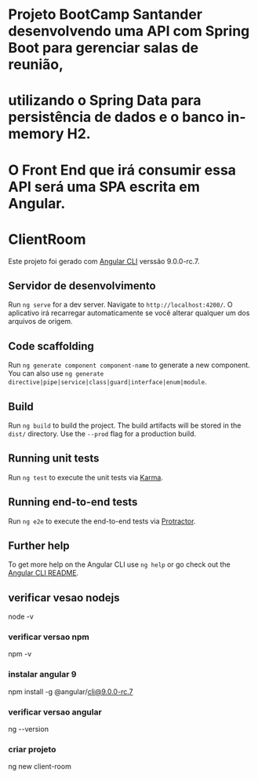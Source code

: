 # Projeto BootCamp Santander desenvolvendo uma API com Spring Boot para gerenciar salas de reunião, 

# utilizando o Spring Data para persistência de dados e o banco in-memory H2. 

# O Front End que irá consumir essa API será uma SPA escrita em Angular.



# ClientRoom
Este projeto foi gerado com [Angular CLI](https://github.com/angular/angular-cli) verssão 9.0.0-rc.7.

## Servidor de desenvolvimento

Run `ng serve` for a dev server. Navigate to `http://localhost:4200/`. O aplicativo irá recarregar automaticamente se você alterar qualquer um dos arquivos de origem.

## Code scaffolding

Run `ng generate component component-name` to generate a new component. You can also use `ng generate directive|pipe|service|class|guard|interface|enum|module`.

## Build

Run `ng build` to build the project. The build artifacts will be stored in the `dist/` directory. Use the `--prod` flag for a production build.

## Running unit tests

Run `ng test` to execute the unit tests via [Karma](https://karma-runner.github.io).

## Running end-to-end tests

Run `ng e2e` to execute the end-to-end tests via [Protractor](http://www.protractortest.org/).

## Further help

To get more help on the Angular CLI use `ng help` or go check out the [Angular CLI README](https://github.com/angular/angular-cli/blob/master/README.md).

## verificar vesao nodejs
node -v

### verificar versao npm 
npm -v

### instalar angular 9
npm install -g @angular/cli@9.0.0-rc.7

### verificar versao angular
ng --version

### criar projeto 
ng new client-room





